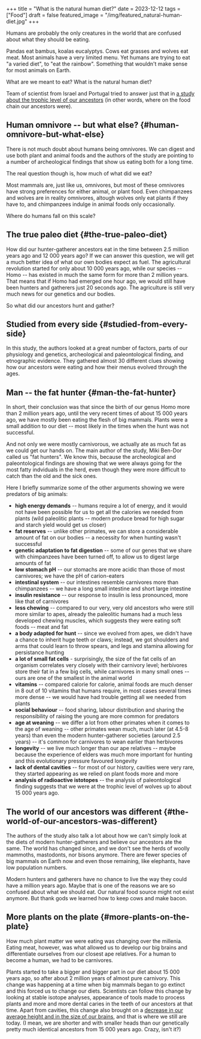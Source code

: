 +++
title = "What is the natural human diet?"
date = 2023-12-12
tags = ["Food"]
draft = false
featured_image = "/img/featured_natural-human-diet.jpg"
+++

Humans are probably the only creatures in the world that are confused about what they should be eating.

Pandas eat bambus, koalas eucalyptys. Cows eat grasses and wolves eat meat. Most animals have a very limited menu. Yet humans are trying to eat "a varied diet", to "eat the rainbow". Something that wouldn't make sense for most animals on Earth.

What are we meant to eat? What is the natural human diet?

Team of scientist from Israel and Portugal tried to answer just that in [a study about the trophic level of our ancestors](https://onlinelibrary.wiley.com/doi/epdf/10.1002/ajpa.24247) (in other words, where on the food chain our ancestors were).


## Human omnivore -- but what else? {#human-omnivore-but-what-else}

There is not much doubt about humans being omnivores. We can digest and use both plant and animal foods and the authors of the study are pointing to a number of archeological findings that show us eating both for a long time.

The real question though is, how much of what did we eat?

Most mammals are, just like us, omnivores, but most of these omnivores have strong preferences for either animal, or plant food. Even chimpanzees and wolves are in reality omnivores, altough wolves only eat plants if they have to, and chimpanzees indulge in animal foods only occasionally.

Where do humans fall on this scale?


## The true paleo diet {#the-true-paleo-diet}

How did our hunter-gatherer ancestors eat in the time between 2.5 million years ago and 12 000 years ago? If we can answer this question, we will get a much better idea of what our own bodies expect as fuel. The agricultural revolution started for only about 10 000 years ago, while our species -- Homo -- has existed in much the same form for more than 2 million years. That means that if Homo had emerged one hour ago, we would still have been hunters and gatherers just 20 seconds ago. The agriculture is still very much news for our genetics and our bodies.

So what did our ancestors hunt and gather?


## Studied from every side {#studied-from-every-side}

In this study, the authors looked at a great number of factors, parts of our physiology and genetics, archeological and paleontological finding, and etnographic evidence. They gathered almost 30 different clues showing how our ancestors were eating and how their menus evolved through the ages.


## Man -- the fat hunter {#man-the-fat-hunter}

In short, their conclusion was that since the birth of our genus Homo more than 2 million years ago, until the very recent times of about 15 000 years ago, we have mostly been eating the flesh of big mammals. Plants were a small addition to our diet -- most likely in the times when the hunt was not successful.

And not only we were mostly carnivorous, we actually ate as much fat as we could get our hands on. The main author of the study, Miki Ben-Dor called us "fat hunters". We know this, because the archeological and paleontological findings are showing that we were always going for the most fatty indviduals in the herd, even though they were more difficult to catch than the old and the sick ones.

Here I briefly summarize some of the other arguments showing we were predators of big animals:

-   **high energy demands** -- humans require a lot of energy, and it would not have been possible for us to get all the calories we needed from plants (wild paleolitic plants -- modern produce bread for high sugar and starch yield would get us closer)
-   **fat reserves** -- unlike other primates, we can store a considerable amount of fat on our bodies -- a necessity for when hunting wasn't successful
-   **genetic adaptation to fat digestion** -- some of our genes that we share with chimpanzees have been turned off, to allow us to digest large amounts of fat
-   **low stomach pH** -- our stomachs are more acidic than those of most carnivores; we have the pH of carion-eaters
-   **intestinal system** -- our intestines resemble carnivores more than chimpanzees -- we have a long small intestine and short large intestine
-   **insulin resistance** -- our response to insulin is less pronounced, more like that of carnivores
-   **less chewing** -- compared to our very, very old ancestors who were still more similar to apes, already the paleolitic humans had a much less developed chewing muscles, which suggests they were eating soft foods -- meat and fat
-   **a body adapted for hunt** -- since we evolved from apes, we didn't have a chance to inherit huge teeth or claws; instead, we got shoulders and arms that could learn to throw spears, and legs and stamina allowing for persistance hunting
-   **a lot of small fat cells** - surprisingly, the size of the fat cells of an organism correlates very closely with their carnivory level; herbivores store their fat in a few big cells, while carnivores in many small ones -- ours are one of the smallest in the animal world
-   **vitamins** -- compared calorie for calorie, animal foods are much denser in 8 out of 10 vitamins that humans require, in most cases several times more dense -- we would have had trouble getting all we needed from plants
-   **social behaviour** -- food sharing, labour distribution and sharing the responsibility of raising the young are more common for predators
-   **age at weaning** -- we differ a lot from other primates when it comes to the age of weaning -- other primates wean much, much later (at 4.5-8 years) than even the modern hunter-gatherer societies (around 2.5 years) -- it's common for carnivores to wean earlier than herbivores
-   **longevity** -- we live much longer than our ape relatives -- maybe because the experience of elders was much more important for hunting and this evolutionary pressure favoured longevity
-   **lack of dental cavities** -- for most of our history, cavities were very rare, they started appearing as we relied on plant foods more and more
-   **analysis of radioactive istotopes** -- the analysis of paleontological finding suggests that we were at the trophic level of wolves up to about 15 000 years ago.


## The world of our ancestors was different {#the-world-of-our-ancestors-was-different}

The authors of the study also talk a lot about how we can't simply look at the diets of modern hunter-gatherers and believe our ancestors ate the same. The world has changed since, and we don't see the herds of woolly mammoths, mastodonts, nor bisons anymore. There are fewer species of big mammals on Earth now and even those remaining, like elephants, have low population numbers.

Modern hunters and gatherers have no chance to live the way they could have a million years ago. Maybe that is one of the reasons we are so confused about what we should eat. Our natural food source might not exist anymore. But thank gods we learned how to keep cows and make bacon.


## More plants on the plate {#more-plants-on-the-plate}

How much plant matter we were eating was changing over the millenia. Eating meat, however, was what allowed us to develop our big brains and differentiate ourselves from our closest ape relatives. For a human to become a human, we had to be carnivores.

Plants started to take a bigger and bigger part in our diet about 15 000 years ago, so after about 2 million years of almost pure carnivory. This change was happening at a time when big mammals began to go extinct and this forced us to change our diets. Scientists can follow this change by looking at stable isotope analyses, appearance of tools made to process plants and more and more dental caries in the teeth of our ancestors at that time. Apart from cavities, this change also brought on a [decrease in our average height and in the size of our brains](https://www.sciencedaily.com/releases/2011/06/110615094514.htm), and that is where we still are today. (I mean, we are shorter and with smaller heads than our genetically pretty much identical ancestors from 15 000 years ago. Crazy, isn't it?)
